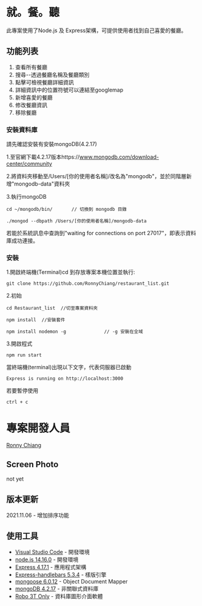 # 就。餐。聽 

此專案使用了Node.js 及 Express架構，可提供使用者找到自己喜愛的餐廳。

## 功能列表

1. 查看所有餐廳
2. 搜尋--透過餐廳名稱及餐廳類別
3. 點擊可檢視餐廳詳細資訊
4. 詳細資訊中的位置符號可以連結至googlemap
5. 新增喜愛的餐廳
6. 修改餐廳資訊
7. 移除餐廳

### 安裝資料庫

請先確認安裝有安裝mongoDB(4.2.17)

1.至官網下載4.2.17版本https://www.mongodb.com/download-center/community

2.將資料夾移動至/Users/[你的使用者名稱]/改名為"mongodb"，並於同階層新增"mongodb-data"資料夾

3.執行mongoDB
```
cd ~/mongodb/bin/       // 切換到 mongodb 目錄
```
```
./mongod --dbpath /Users/[你的使用者名稱]/mongodb-data
```
若能於系統訊息中查詢到"waiting for connections on port 27017"，即表示資料庫成功連接。

### 安裝

1.開啟終端機(Terminal)cd 到存放專案本機位置並執行:

```
git clone https://github.com/RonnyChiang/restaurant_list.git
```

2.初始

```
cd Restaurant_list  //切至專案資料夾
```

```
npm install  //安裝套件
```

```
npm install nodemon -g              // -g 安裝在全域
```

3.開啟程式

```
npm run start
```

當終端機(terminal)出現以下文字，代表伺服器已啟動
```
Express is running on http://localhost:3000
```
若要暫停使用
```
ctrl + c
```

# 專案開發人員
[Ronny Chiang](https://github.com/RonnyChiang)

## Screen Photo

not yet

## 版本更新

2021.11.06 - 增加排序功能

## 使用工具

- [Visual Studio Code](https://visualstudio.microsoft.com/zh-hant/) - 開發環境
- [node.js 14.16.0](https://nodejs.org/en/) - 開發環境
- [Express 4.17.1](https://www.npmjs.com/package/express) - 應用程式架構
- [Express-handlebars 5.3.4](https://www.npmjs.com/package/express) - 樣版引擎
- [mongoose 6.0.12](https://www.npmjs.com/package/express) - Object Document Mapper
- [mongoDB 4.2.17](https://www.mongodb.com/download-center/community) - 非關聯式資料庫
- [Robo 3T Only](https://robomongo.org/download/) - 資料庫圖形介面軟體

